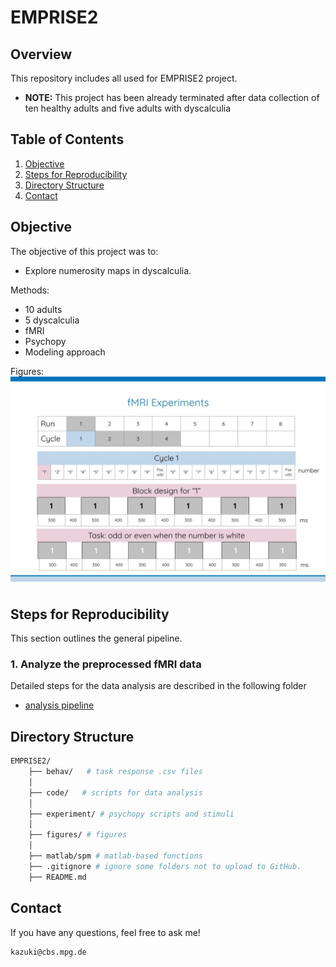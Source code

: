 # EMPRISE2

## Overview

This repository includes all used for EMPRISE2 project.
- **NOTE:** This project has been already terminated after data collection of ten healthy adults and five adults with dyscalculia

## Table of Contents

1. [Objective](#objective)
2. [Steps for Reproducibility](#steps-for-reproducibility)
3. [Directory Structure](#directory-structure)
4. [Contact](#contact)


## Objective

The objective of this project was to:
- Explore numerosity maps in dyscalculia.

Methods:
- 10 adults
- 5 dyscalculia
- fMRI
- Psychopy
- Modeling approach

Figures:
![Stimuli](figures/exp_figure.jpg)

## Steps for Reproducibility

This section outlines the general pipeline.

### 1. Analyze the preprocessed fMRI data
Detailed steps for the data analysis are described in the following folder
- [analysis pipeline](code/README.md)

## Directory Structure
```bash
EMPRISE2/
    ├── behav/   # task response .csv files
    │
    ├── code/   # scripts for data analysis 
    │
    ├── experiment/ # psychopy scripts and stimuli
    │
    ├── figures/ # figures
    │
    ├── matlab/spm # matlab-based functions 
    ├── .gitignore # ignore some folders not to upload to GitHub.
    ├── README.md
```

## Contact
If you have any questions, feel free to ask me!
 ```bash
kazuki@cbs.mpg.de
 ```

